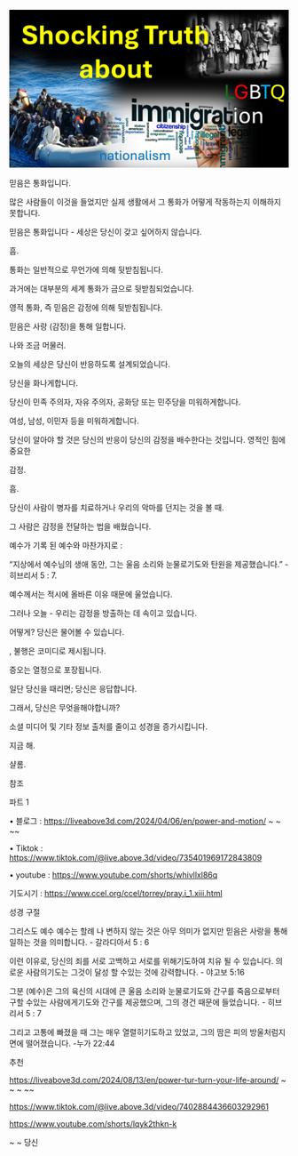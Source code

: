 ![Video cover image](./cover.jpg)

믿음은 통화입니다.

많은 사람들이 이것을 들었지만 실제 생활에서 그 통화가 어떻게 작동하는지 이해하지 못합니다.

믿음은 통화입니다 - 세상은 당신이 갖고 싶어하지 않습니다.

흠.

통화는 일반적으로 무언가에 의해 뒷받침됩니다.

과거에는 대부분의 세계 통화가 금으로 뒷받침되었습니다.

영적 통화, 즉 믿음은 감정에 의해 뒷받침됩니다.

믿음은 사랑 (감정)을 통해 일합니다.

나와 조금 머물러.

오늘의 세상은 당신이 반응하도록 설계되었습니다.

당신을 화나게합니다.

당신이 민족 주의자, 자유 주의자, 공화당 또는 민주당을 미워하게합니다.

여성, 남성, 이민자 등을 미워하게합니다.

당신이 알아야 할 것은 당신의 반응이 당신의 감정을 배수한다는 것입니다. 영적인 힘에 중요한

감정.

흠.

당신이 사람이 병자를 치료하거나 우리의 악마를 던지는 것을 볼 때.

그 사람은 감정을 전달하는 법을 배웠습니다.

예수가 기록 된 예수와 마찬가지로 :

“지상에서 예수님의 생애 동안, 그는 울음 소리와 눈물로기도와 탄원을 제공했습니다.” - 히브리서 5 : 7.

예수께서는 적시에 올바른 이유 때문에 울었습니다.

그러나 오늘 - 우리는 감정을 방출하는 데 속이고 있습니다.

어떻게? 당신은 물어볼 수 있습니다.

, 불행은 코미디로 제시됩니다.

증오는 열정으로 포장됩니다.

일단 당신을 때리면; 당신은 응답합니다.

그래서, 당신은 무엇을해야합니까?

소셜 미디어 및 기타 정보 출처를 줄이고 성경을 증가시킵니다.

지금 해.

샬롬.

참조

파트 1

• 블로그 : https://liveabove3d.com/2024/04/06/en/power-and-motion/ ~ ~ ~~

• Tiktok : https://www.tiktok.com/@live.above.3d/video/735401969172843809

• youtube : https://www.youtube.com/shorts/whivllxl86q

기도시기 : https://www.ccel.org/ccel/torrey/pray.i_1.xiii.html

성경 구절

그리스도 예수 예수는 할례 나 변하지 않는 것은 아무 의미가 없지만 믿음은 사랑을 통해 일하는 것을 의미합니다. - 갈라디아서 5 : 6

이런 이유로, 당신의 죄를 서로 고백하고 서로를 위해기도하여 치유 될 수 있습니다. 의로운 사람의기도는 그것이 달성 할 수있는 것에 강력합니다. - 야고보 5:16

그분 (예수)은 그의 육신의 시대에 큰 울음 소리와 눈물로기도와 간구를 죽음으로부터 구할 수있는 사람에게기도와 간구를 제공했으며, 그의 경건 때문에 들었습니다. - 히브리서 5 : 7

그리고 고통에 빠졌을 때 그는 매우 열렬히기도하고 있었고, 그의 땀은 피의 방울처럼지면에 떨어졌습니다. -누가 22:44

추천

https://liveabove3d.com/2024/08/13/en/power-tur-turn-your-life-around/ ~ ~ ~ ~~

https://www.tiktok.com/@live.above.3d/video/7402884436603292961

https://www.youtube.com/shorts/lqyk2thkn-k

~ ~ 당신